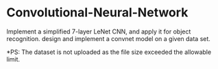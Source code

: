 # Convolutional-Neural-Network
Implement a simplified 7-layer LeNet CNN, and apply it for object recognition. design and implement a convnet model on a given data set.

*PS: The dataset is not uploaded as the file size exceeded the allowable limit. 
